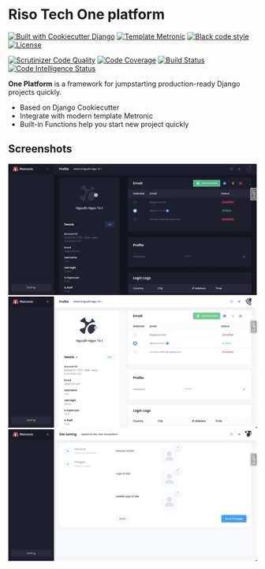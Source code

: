 # Riso Tech One platform

[![Built with Cookiecutter Django](https://img.shields.io/badge/built%20with-Cookiecutter%20Django-ff69b4.svg?logo=cookiecutter)](https://github.com/cookiecutter/cookiecutter-django/)
[![Template Metronic](https://img.shields.io/badge/Template-Metronic-brightgreen?logo=html5)](https://1.envato.market/NKe19P)
[![Black code style](https://img.shields.io/badge/code%20style-black-000000.svg)](https://github.com/ambv/black)
[![License](https://img.shields.io/github/license/riso-tech/one-platform)]()

[![Scrutinizer Code Quality](https://scrutinizer-ci.com/g/riso-tech/one-platform/badges/quality-score.png?b=master)](https://scrutinizer-ci.com/g/riso-tech/one-platform/?branch=master)
[![Code Coverage](https://scrutinizer-ci.com/g/riso-tech/one-platform/badges/coverage.png?b=master)](https://scrutinizer-ci.com/g/riso-tech/one-platform/?branch=master)
[![Build Status](https://scrutinizer-ci.com/g/riso-tech/one-platform/badges/build.png?b=master)](https://scrutinizer-ci.com/g/riso-tech/one-platform/build-status/master)
[![Code Intelligence Status](https://scrutinizer-ci.com/g/riso-tech/one-platform/badges/code-intelligence.svg?b=master)](https://scrutinizer-ci.com/code-intelligence)

**One Platform** is a framework for jumpstarting production-ready Django
projects quickly.

- Based on Django Cookiecutter
- Integrate with modern template Metronic
- Built-in Functions help you start new project quickly

## Screenshots

<img src="./one/static/images/screenshots/01.png" alt="User Profile in Dark">
<img src="./one/static/images/screenshots/02.png" alt="User Profile in Light">
<img src="./one/static/images/screenshots/03.png" alt="Site setting extend django site">
